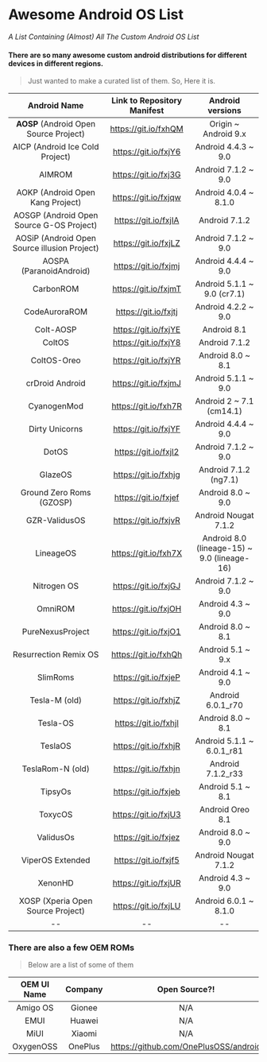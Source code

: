 # Awesome Android OS List
_A List Containing (Almost) All The Custom Android OS List_

#### There are so many awesome custom android distributions for different devices in different regions.
>Just wanted to make a curated list of them. So, Here it is.

Android Name      | Link to Repository Manifest | Android versions
:-----------------------:|:--------------------:|:---------------------------:
__AOSP__ (Android Open Source Project) | https://git.io/fxhQM | Origin ~ Android 9.x
AICP (Android Ice Cold Project)   | https://git.io/fxjY6 | Android 4.4.3 ~ 9.0
AIMROM                   | https://git.io/fxj3G | Android 7.1.2 ~ 9.0
AOKP (Android Open Kang Project)  | https://git.io/fxjqw | Android 4.0.4 ~ 8.1.0
AOSGP (Android Open Source G-OS Project)     | https://git.io/fxjIA | Android 7.1.2
AOSiP (Android Open Source illusion Project) | https://git.io/fxjLZ | Android 7.1.2 ~ 9.0
AOSPA (ParanoidAndroid)  | https://git.io/fxjmj | Android 4.4.4 ~ 9.0
CarbonROM              | https://git.io/fxjmT | Android 5.1.1 ~ 9.0 (cr7.1)
CodeAuroraROM            | https://git.io/fxjtj | Android 4.2.2 ~ 9.0
Colt-AOSP                | https://git.io/fxjYE | Android 8.1
ColtOS                 | https://git.io/fxjY8 | Android 7.1.2
ColtOS-Oreo              | https://git.io/fxjYR | Android 8.0 ~ 8.1
crDroid Android          | https://git.io/fxjmJ | Android 5.1.1 ~ 9.0
CyanogenMod              | https://git.io/fxh7R | Android 2 ~ 7.1 (cm14.1)
Dirty Unicorns           | https://git.io/fxjYF | Android 4.4.4 ~ 9.0
DotOS                  | https://git.io/fxjI2 | Android 7.1.2 ~ 9.0
GlazeOS                  | https://git.io/fxhjg | Android 7.1.2 (ng7.1)
Ground Zero Roms (GZOSP) | https://git.io/fxjef | Android 8.0 ~ 9.0
GZR-ValidusOS            | https://git.io/fxjvR | Android Nougat 7.1.2
LineageOS                | https://git.io/fxh7X | Android 8.0 (lineage-15) ~ 9.0 (lineage-16)
Nitrogen OS              | https://git.io/fxjGJ | Android 7.1.2 ~ 9.0
OmniROM                | https://git.io/fxjOH | Android 4.3 ~ 9.0
PureNexusProject         | https://git.io/fxjO1 | Android 8.0 ~ 8.1
Resurrection Remix OS    | https://git.io/fxhQh | Android 5.1 ~ 9.x
SlimRoms                 | https://git.io/fxjeP | Android 4.1 ~ 9.0
Tesla-M (old)            | https://git.io/fxhjZ | Android 6.0.1_r70
Tesla-OS                 | https://git.io/fxhjl | Android 8.0 ~ 8.1
TeslaOS                | https://git.io/fxhjR | Android 5.1.1 ~ 6.0.1_r81
TeslaRom-N (old)         | https://git.io/fxhjn | Android 7.1.2_r33
TipsyOs                | https://git.io/fxjeb | Android 5.1 ~ 8.1
ToxycOS                | https://git.io/fxjU3 | Android Oreo 8.1
ValidusOs                | https://git.io/fxjez | Android 8.0 ~ 9.0
ViperOS Extended         | https://git.io/fxjf5 | Android Nougat 7.1.2
XenonHD                | https://git.io/fxjUR | Android 4.3 ~ 9.0
XOSP (Xperia Open Source Project)  | https://git.io/fxjLU | Android 6.0.1 ~ 8.1.0
-- | -- | --

### There are also a few OEM ROMs
>Below are a list of some of them

OEM UI Name   | Company    | Open Source?!
:------------:|:----------:|:------------:
Amigo OS     | Gionee      | N/A
EMUI         | Huawei      | N/A
MiUI         | Xiaomi      | N/A
OxygenOSS    | OnePlus     | https://github.com/OnePlusOSS/android

